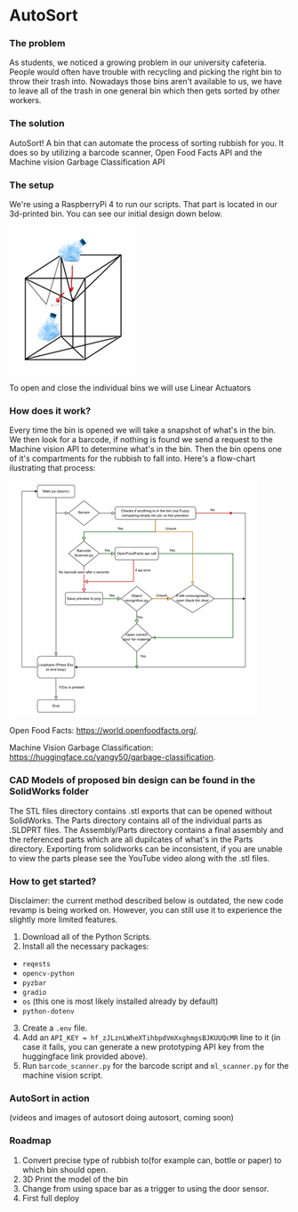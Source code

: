 # AutoSort

### The problem

As students, we noticed a growing problem in our university cafeteria. People would often have trouble with recycling and picking the right bin to throw their trash into. Nowadays those bins aren't available to us, we have to leave all of the trash in one general bin which then gets sorted by other workers. 

### The solution

AutoSort! A bin that can automate the process of sorting rubbish for you. It does so by utilizing a barcode scanner, Open Food Facts API and the Machine vision Garbage Classification API

### The setup

We're using a RaspberryPi 4 to run our scripts. That part is located in our 3d-printed bin. You can see our initial design down below.

![alt text](./readme-images/bin-sketch.jpg)

To open and close the individual bins we will use Linear Actuators



### How does it work?

Every time the bin is opened we will take a snapshot of what's in the bin. We then look for a barcode, if nothing is found we send a request to the Machine vision API to determine what's in the bin. Then the bin opens one of it's compartments for the rubbish to fall into. Here's a flow-chart ilustrating that process:

![alt text](./readme-images/code-graph.png)

Open Food Facts: https://world.openfoodfacts.org/.

Machine Vision Garbage Classification: https://huggingface.co/yangy50/garbage-classification.


### CAD Models of proposed bin design can be found in the SolidWorks folder
  The STL files directory contains .stl exports that can be opened without SolidWorks.
  The Parts directory contains all of the individual parts as .SLDPRT files.
  The Assembly/Parts directory contains a final assembly and the referenced parts which are all dupilcates of what's in the Parts directory. 
    Exporting from solidworks can be inconsistent, if you are unable to view the parts please see the YouTube video along with the .stl files.
  
### How to get started?

Disclaimer: the current method described below is outdated, the new code revamp is being worked on. However, you can still use it to experience the slightly more limited features.

1. Download all of the Python Scripts.
2. Install all the necessary packages:
  - `reqests`
  - `opencv-python`
  - `pyzbar`
  - `gradio`
  - `os` (this one is most likely installed already by default)
  - `python-dotenv`
3. Create a `.env` file.
4. Add an `API_KEY = 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` line to it (in case it fails, you can generate a new prototyping API key from the huggingface link provided above).
5. Run `barcode_scanner.py` for the barcode script and `ml_scanner.py` for the machine vision script.

### AutoSort in action

(videos and images of autosort doing autosort, coming soon)

### Roadmap

1. Convert precise type of rubbish to(for example can, bottle or paper) to which bin should open.
2. 3D Print the model of the bin
3. Change from using space bar as a trigger to using the door sensor.
4. First full deploy 
